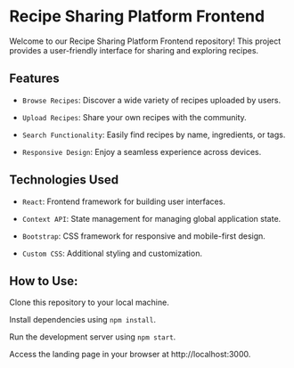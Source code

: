 # Recipe Sharing Platform Frontend

Welcome to our Recipe Sharing Platform Frontend repository! This project provides a user-friendly interface for sharing and exploring recipes.

## Features

- `Browse Recipes`: Discover a wide variety of recipes uploaded by users.

- `Upload Recipes`: Share your own recipes with the community.

- `Search Functionality`: Easily find recipes by name, ingredients, or tags.

- `Responsive Design`: Enjoy a seamless experience across devices.

## Technologies Used

- `React`: Frontend framework for building user interfaces.

- `Context API`: State management for managing global application state.

- `Bootstrap`: CSS framework for responsive and mobile-first design.

- `Custom CSS`: Additional styling and customization.
  
## How to Use:

Clone this repository to your local machine.

Install dependencies using `npm install`.

Run the development server using `npm start`.

Access the landing page in your browser at http://localhost:3000.
